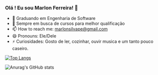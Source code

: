 ### Olá ! Eu sou Marlon Ferreira! 👋

- 🔭 Graduando em Engenharia de Software
- 🌱 Sempre em busca de cursos para melhor qualificação
- 📫 How to reach me: marlonsilvape@gmail.com
- 😄 Pronouns: Ele/Dele
- ⚡ Curiosidades: Gosto de ler, cozinhar, ouvir musica e um tanto pouco caseiro.

[![Top Langs](https://github-readme-stats.vercel.app/api/top-langs/?username=marlonfeerreira&hide_progress=true)](https://github.com/anuraghazra/github-readme-stats)

![Anurag's GitHub stats](https://github-readme-stats.vercel.app/api?username=marlonfeerreira&show_icons=true&theme=cobalt)


